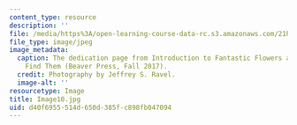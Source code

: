 ```yaml
---
content_type: resource
description: ''
file: /media/https%3A/open-learning-course-data-rc.s3.amazonaws.com/21h-343j-making-books-the-renaissance-and-today-spring-2016/d40f6955514d650d385fc898fb047094_Image10.jpg
file_type: image/jpeg
image_metadata:
  caption: The dedication page from Introduction to Fantastic Flowers and Where to
    Find Them (Beaver Press, Fall 2017).
  credit: Photography by Jeffrey S. Ravel.
  image-alt: ''
resourcetype: Image
title: Image10.jpg
uid: d40f6955-514d-650d-385f-c898fb047094
---
```


